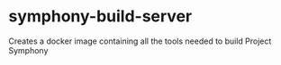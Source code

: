 # symphony-build-server
Creates a docker image containing all the tools needed to build Project Symphony
